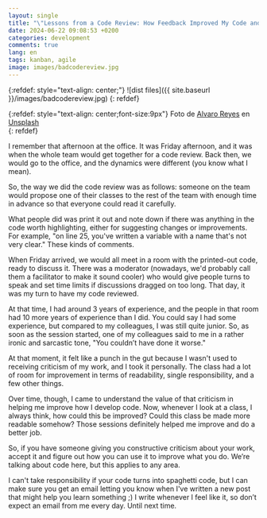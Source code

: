 ```yaml
---
layout: single
title: "\"Lessons from a Code Review: How Feedback Improved My Code and My Career\""
date: 2024-06-22 09:08:53 +0200
categories: development
comments: true
lang: en
tags: kanban, agile 
image: images/badcodereview.jpg
---
```


{:refdef: style="text-align: center;"}
![dist files]({{ site.baseurl }}/images/badcodereview.jpg)
{: refdef}

{:refdef: style="text-align: center;font-size:9px"}
Foto de <a href="https://unsplash.com/es/@alvarordesign?utm_content=creditCopyText&utm_medium=referral&utm_source=unsplash">Alvaro Reyes</a> en <a href="https://unsplash.com/es/fotos/dos-hombres-usando-computadora-y-computadora-portatil-fSWOVc3e06w?utm_content=creditCopyText&utm_medium=referral&utm_source=unsplash">Unsplash</a>  
{: refdef} 

I remember that afternoon at the office. It was Friday afternoon, and it was when the whole team would get together for a code review. Back then, we would go to the office, and the dynamics were different (you know what I mean).

So, the way we did the code review was as follows: someone on the team would propose one of their classes to the rest of the team with enough time in advance so that everyone could read it carefully.

What people did was print it out and note down if there was anything in the code worth highlighting, either for suggesting changes or improvements. For example, "on line 25, you've written a variable with a name that's not very clear." These kinds of comments.

When Friday arrived, we would all meet in a room with the printed-out code, ready to discuss it. There was a moderator (nowadays, we'd probably call them a facilitator to make it sound cooler) who would give people turns to speak and set time limits if discussions dragged on too long. That day, it was my turn to have my code reviewed.

At that time, I had around 3 years of experience, and the people in that room had 10 more years of experience than I did. You could say I had some experience, but compared to my colleagues, I was still quite junior. So, as soon as the session started, one of my colleagues said to me in a rather ironic and sarcastic tone, "You couldn’t have done it worse."

At that moment, it felt like a punch in the gut because I wasn't used to receiving criticism of my work, and I took it personally. The class had a lot of room for improvement in terms of readability, single responsibility, and a few other things.

Over time, though, I came to understand the value of that criticism in helping me improve how I develop code. Now, whenever I look at a class, I always think, how could this be improved? Could this class be made more readable somehow? Those sessions definitely helped me improve and do a better job.

So, if you have someone giving you constructive criticism about your work, accept it and figure out how you can use it to improve what you do. We’re talking about code here, but this applies to any area.

I can't take responsibility if your code turns into spaghetti code, but I can make sure you get an email letting you know when I've written a new post that might help you learn something ;) I write whenever I feel like it, so don’t expect an email from me every day. Until next time. 
